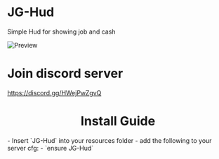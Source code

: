 # JG-Hud
Simple Hud for showing job and cash


![Preview](https://i.ibb.co/cD52X9Q/image.png)

# Join discord server
 https://discord.gg/HWejPwZgvQ

<h1 align='center'>Install Guide</a></h1>
- Insert `JG-Hud` into your resources folder
- add the following to your server cfg:
  - `ensure JG-Hud`

